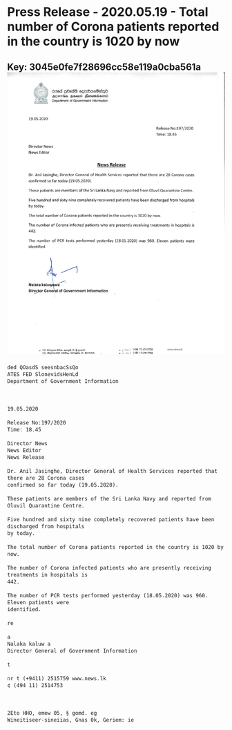 # Press Release - 2020.05.19 - Total number of Corona patients reported in the country is 1020 by now 
Key: 3045e0fe7f28696cc58e119a0cba561a 
![img](img/3045e0fe7f28696cc58e119a0cba561a.jpg)
---
```
ded QOasdS seesnbacSsQo
ATES FED SlonevidsHenLd
Department of Government Information

 

19.05.2020

Release No:197/2020
Time: 18.45

Director News
News Editor
News Release

Dr. Anil Jasinghe, Director General of Health Services reported that there are 28 Corona cases
confirmed so far today (19.05.2020).

These patients are members of the Sri Lanka Navy and reported from Oluvil Quarantine Centre.

Five hundred and sixty nine completely recovered patients have been discharged from hospitals
by today.

The total number of Corona patients reported in the country is 1020 by now.

The number of Corona infected patients who are presently receiving treatments in hospitals is
442.

The number of PCR tests performed yesterday (18.05.2020) was 960. Eleven patients were
identified.

re

a
Nalaka kaluw a
Director General of Government Information

t

nr t (+9411) 2515759 www.news.lk
¢ (494 11) 2514753

  

2Eto HHO, emew 05, § gomd. eg
Wineitiseer-sineiias, Gnas 0k, Geriem: ie

 

 

```
